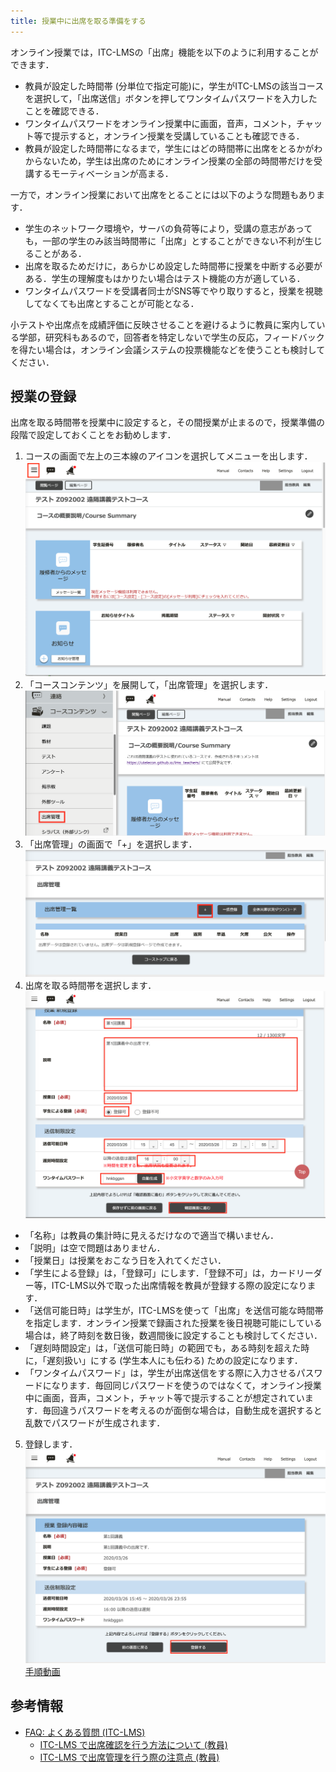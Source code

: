 ```yaml
---
title: 授業中に出席を取る準備をする
---
```

オンライン授業では，ITC-LMSの「出席」機能を以下のように利用することができます．

* 教員が設定した時間帯 (分単位で指定可能)に，学生がITC-LMSの該当コースを選択して，「出席送信」ボタンを押してワンタイムパスワードを入力したことを確認できる．
* ワンタイムパスワードをオンライン授業中に画面，音声，コメント，チャット等で提示すると，オンライン授業を受講していることも確認できる．
* 教員が設定した時間帯になるまで，学生にはどの時間帯に出席をとるかがわからないため，学生は出席のためにオンライン授業の全部の時間帯だけを受講するモーティベーションが高まる．

一方で，オンライン授業において出席をとることには以下のような問題もあります．

* 学生のネットワーク環境や，サーバの負荷等により，受講の意志があっても，一部の学生のみ該当時間帯に「出席」とすることができない不利が生じることがある．
* 出席を取るためだけに，あらかじめ設定した時間帯に授業を中断する必要がある．学生の理解度もはかりたい場合はテスト機能の方が適している．
* ワンタイムパスワードを受講者同士がSNS等でやり取りすると，授業を視聴してなくても出席とすることが可能となる．

小テストや出席点を成績評価に反映させることを避けるように教員に案内している学部，研究科もあるので，回答者を特定しないで学生の反応，フィードバックを得たい場合は，オンライン会議システムの投票機能などを使うことも検討してください．

## 授業の登録
出席を取る時間帯を授業中に設定すると，その間授業が止まるので，授業準備の段階で設定しておくことをお勧めします．

1. コースの画面で左上の三本線のアイコンを選択してメニューを出します．
![メニューの表示](cs1.png)
2. 「コースコンテンツ」を展開して，「出席管理」を選択します．
![出席管理の選択](pa1.png)
3. 「出席管理」の画面で「+」を選択します．
![追加の選択](pa2.png)
4. 出席を取る時間帯を選択します．
![時間帯の設定](pa3.png)
  * 「名称」は教員の集計時に見えるだけなので適当で構いません．
  * 「説明」は空で問題はありません．
  * 「授業日」は授業をおこなう日を入れてください．
  * 「学生による登録」は，「登録可」にします．「登録不可」は，カードリーダー等，ITC-LMS以外で取った出席情報を教員が登録する際の設定になります．
  * 「送信可能日時」は学生が，ITC-LMSを使って「出席」を送信可能な時間帯を指定します．オンライン授業で録画された授業を後日視聴可能にしている場合は，終了時刻を数日後，数週間後に設定することも検討してください．
  * 「遅刻時間設定」は，「送信可能日時」の範囲でも，ある時刻を超えた時に，「遅刻扱い」にする (学生本人にも伝わる) ための設定になります．
  * 「ワンタイムパスワード」は，学生が出席送信をする際に入力させるパスワードになります．毎回同じパスワードを使うのではなくて，オンライン授業中に画面，音声，コメント，チャット等で提示することが想定されています．毎回違うパスワードを考えるのが面倒な場合は，自動生成を選択すると乱数でパスワードが生成されます．
5. 登録します．
![時間帯の設定](pa4.png)
[手順動画](https://youtu.be/QHTF-pG886w)
## 参考情報
* <a href="https://www.ecc.u-tokyo.ac.jp/itc-lms/faq.html">FAQ: よくある質問 (ITC-LMS)</a>
  * <a href="https://www.ecc.u-tokyo.ac.jp/announcement/2014/05/13_1904.html">ITC-LMS で出席確認を行う方法について (教員)</a>
  * <a href="https://www.ecc.u-tokyo.ac.jp/announcement/2014/04/18_1881.html">ITC-LMS で出席管理を行う際の注意点 (教員)</a>
